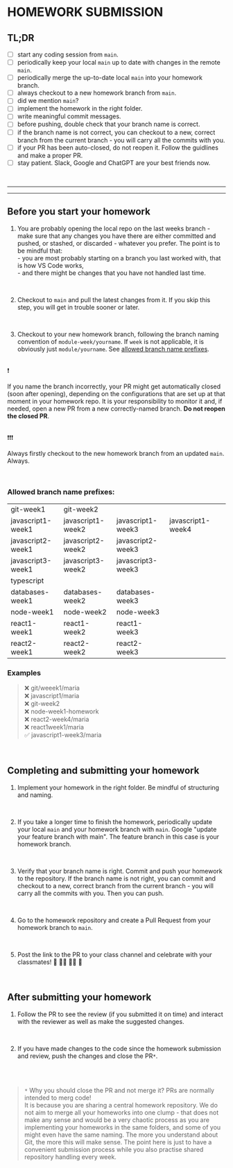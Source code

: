 # HOMEWORK SUBMISSION

## TL;DR

- [ ] start any coding session from `main`.
- [ ] periodically keep your local `main` up to date with changes in the remote `main`.
- [ ] periodically merge the up-to-date local `main` into your homework branch.
- [ ] always checkout to a new homework branch from `main`.
- [ ] did we mention `main`?
- [ ] implement the homework in the right folder.
- [ ] write meaningful commit messages.
- [ ] before pushing, double check that your branch name is correct.
- [ ] if the branch name is not correct, you can checkout to a new, correct branch from the current branch - you will carry all the commits with you.
- [ ] if your PR has been auto-closed, do not reopen it. Follow the guidlines and make a proper PR.
- [ ] stay patient. Slack, Google and ChatGPT are your best friends now.

 <br/>

<hr>
<hr>

## Before you start your homework

1. You are probably opening the local repo on the last weeks branch - make sure that any changes you have there are either committed and pushed, or stashed, or discarded - whatever you prefer. The point is to be mindful that:
   <br/> - you are most probably starting on a branch you last worked with, that is how VS Code works,
   <br/> - and there might be changes that you have not handled last time.

<br/>

2. Checkout to `main` and pull the latest changes from it. If you skip this step, you will get in trouble sooner or later.

<br/>

3. Checkout to your new homework branch, following the branch naming convention of `module-week/yourname`. If `week` is not applicable, it is obviously just `module/yourname`.
   See [allowed branch name prefixes](#allowed-branch-name-prefixes).

<br/>
❗

If you name the branch incorrectly, your PR might get automatically closed (soon after opening), depending on the configurations that are set up at that moment in your homework repo. It is your responsibility to monitor it and, if needed, open a new PR from a new correctly-named branch. **Do not reopen the closed PR**.

<br/>
❗❗❗

Always firstly checkout to the new homework branch from an updated `main`. Always.

<br/>

### Allowed branch name prefixes:

|                   |                   |                   |                   |     |
| ----------------- | ----------------- | ----------------- | ----------------- | --- |
| git-week1         | git-week2         |                   |                   |     |
| javascript1-week1 | javascript1-week2 | javascript1-week3 | javascript1-week4 |
| javascript2-week1 | javascript2-week2 | javascript2-week3 |                   |
| javascript3-week1 | javascript3-week2 | javascript3-week3 |                   |
| typescript        |                   |                   |                   |     |
| databases-week1   | databases-week2   | databases-week3   |                   |     |
| node-week1        | node-week2        | node-week3        |                   |     |
| react1-week1      | react1-week2      | react1-week3      |                   |     |
| react2-week1      | react2-week2      | react2-week3      |                   |     |

### Examples

> ❌ git/weeek1/maria <br/>
> ❌ javascript1/maria <br/>
> ❌ git-week2 <br/>
> ❌ node-week1-homework <br/>
> ❌ react2-week4/maria <br/>
> ❌ react1week1/maria <br/>
> ✅ javascript1-week3/maria

<br/>

## Completing and submitting your homework

1. Implement your homework in the right folder. Be mindful of structuring and naming.

<br/>

2. If you take a longer time to finish the homework, periodically update your local `main` and your homework branch with `main`. Google "update your feature branch with main". The feature branch in this case is your homework branch.

<br/>

3. Verify that your branch name is right. Commit and push your homework to the repository. If the branch name is not right, you can commit and checkout to a new, correct branch from the current branch - you will carry all the commits with you. Then you can push.

<br/>

4. Go to the homework repository and create a Pull Request from your homework branch to `main`.

<br/>

5. Post the link to the PR to your class channel and celebrate with your classmates! 🎉 💃🏽 🕺🏾 🥳

<br/>

## After submitting your homework

1. Follow the PR to see the review (if you submitted it on time) and interact with the reviewer as well as make the suggested changes.

<br/>

2. If you have made changes to the code since the homework submission and review, push the changes and close the PR`*`.

<br/>
<br/>

> `*` Why you should close the PR and not merge it? PRs are normally intended to merg code!
> <br/> It is because you are sharing a central homework repository. We do not aim to merge all your homeworks into one clump - that does not make any sense and would be a very chaotic process as you are implementing your homeworks in the same folders, and some of you might even have the same naming. The more you understand about Git, the more this will make sense. The point here is just to have a convenient submission process while you also practise shared repository handling every week.
